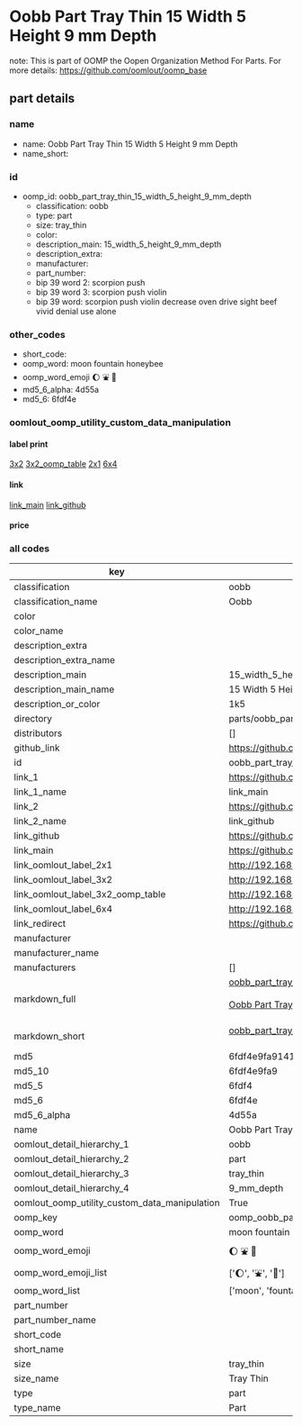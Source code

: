 # Oobb Part Tray Thin 15 Width 5 Height 9 mm Depth  

note: This is part of OOMP the Oopen Organization Method For Parts. For more details: https://github.com/oomlout/oomp_base

##  part details
  







### name
* name: Oobb Part Tray Thin 15 Width 5 Height 9 mm Depth
* name_short: 
### id
* oomp_id: oobb_part_tray_thin_15_width_5_height_9_mm_depth
  * classification: oobb
  * type: part
  * size: tray_thin
  * color: 
  * description_main: 15_width_5_height_9_mm_depth
  * description_extra: 
  * manufacturer: 
  * part_number: 
  * bip 39 word 2: scorpion push
  * bip 39 word 3: scorpion push violin
  * bip 39 word: scorpion push violin decrease oven drive sight beef vivid denial use alone

### other_codes
* short_code: 
* oomp_word: moon fountain honeybee
* oomp_word_emoji :moon: :fountain: :honeybee:
* md5_6_alpha: 4d55a
* md5_6: 6fdf4e






### oomlout_oomp_utility_custom_data_manipulation
#### label print
[3x2](http://192.168.1.245:1112/?label=oomp%204d55a)
[3x2_oomp_table](http://192.168.1.108:1112/?label=oomp%204d55a)
[2x1](http://192.168.1.242:1112/?label=oomp%204d55a)
[6x4](http://192.168.1.55:1112/?label=oomp%204d55a)    

#### link

[link_main](https://github.com/oomlout/oomlout_oomp_version_1_messy/tree/main/parts/oobb_part_tray_thin_15_width_5_height_9_mm_depth) [link_github](https://github.com/oomlout/oomlout_oomp_version_1_messy/tree/main/parts/oobb_part_tray_thin_15_width_5_height_9_mm_depth)                             

#### price







### all codes 
| key | value |  
| --- | --- |  
| classification | oobb |  
| classification_name | Oobb |  
| color |  |  
| color_name |  |  
| description_extra |  |  
| description_extra_name |  |  
| description_main | 15_width_5_height_9_mm_depth |  
| description_main_name | 15 Width 5 Height 9 mm Depth |  
| description_or_color | 1k5 |  
| directory | parts/oobb_part_tray_thin_15_width_5_height_9_mm_depth |  
| distributors | [] |  
| github_link | https://github.com/oomlout/oomlout_oomp_part_src/tree/main/parts/oobb_part_tray_thin_15_width_5_height_9_mm_depth |  
| id | oobb_part_tray_thin_15_width_5_height_9_mm_depth |  
| link_1 | https://github.com/oomlout/oomlout_oomp_version_1_messy/tree/main/parts/oobb_part_tray_thin_15_width_5_height_9_mm_depth |  
| link_1_name | link_main |  
| link_2 | https://github.com/oomlout/oomlout_oomp_version_1_messy/tree/main/parts/oobb_part_tray_thin_15_width_5_height_9_mm_depth |  
| link_2_name | link_github |  
| link_github | https://github.com/oomlout/oomlout_oomp_version_1_messy/tree/main/parts/oobb_part_tray_thin_15_width_5_height_9_mm_depth |  
| link_main | https://github.com/oomlout/oomlout_oomp_version_1_messy/tree/main/parts/oobb_part_tray_thin_15_width_5_height_9_mm_depth |  
| link_oomlout_label_2x1 | http://192.168.1.242:1112/?label=oomp%204d55a |  
| link_oomlout_label_3x2 | http://192.168.1.245:1112/?label=oomp%204d55a |  
| link_oomlout_label_3x2_oomp_table | http://192.168.1.108:1112/?label=oomp%204d55a |  
| link_oomlout_label_6x4 | http://192.168.1.55:1112/?label=oomp%204d55a |  
| link_redirect | https://github.com/oomlout/oomlout_oomp_version_1_messy/tree/main/parts/oobb_part_tray_thin_15_width_5_height_9_mm_depth |  
| manufacturer |  |  
| manufacturer_name |  |  
| manufacturers | [] |  
| markdown_full | [oobb_part_tray_thin_15_width_5_height_9_mm_depth](none)<br>[](none)<br>[Oobb Part Tray Thin 15 Width 5 Height 9 Mm Depth](none)<br><br> |  
| markdown_short | [oobb_part_tray_thin_15_width_5_height_9_mm_depth](none)<br><br> |  
| md5 | 6fdf4e9fa91419050d4ee393e8abae09 |  
| md5_10 | 6fdf4e9fa9 |  
| md5_5 | 6fdf4 |  
| md5_6 | 6fdf4e |  
| md5_6_alpha | 4d55a |  
| name | Oobb Part Tray Thin 15 Width 5 Height 9 mm Depth |  
| oomlout_detail_hierarchy_1 | oobb |  
| oomlout_detail_hierarchy_2 | part |  
| oomlout_detail_hierarchy_3 | tray_thin |  
| oomlout_detail_hierarchy_4 | 9_mm_depth |  
| oomlout_oomp_utility_custom_data_manipulation | True |  
| oomp_key | oomp_oobb_part_tray_thin_15_width_5_height_9_mm_depth |  
| oomp_word | moon fountain honeybee |  
| oomp_word_emoji | :moon: :fountain: :honeybee: |  
| oomp_word_emoji_list | [':moon:', ':fountain:', ':honeybee:'] |  
| oomp_word_list | ['moon', 'fountain', 'honeybee'] |  
| part_number |  |  
| part_number_name |  |  
| short_code |  |  
| short_name |  |  
| size | tray_thin |  
| size_name | Tray Thin |  
| type | part |  
| type_name | Part |  
